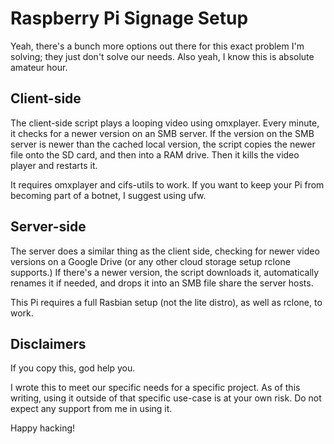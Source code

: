 # Raspberry Pi Signage Setup

Yeah, there's a bunch more options out there for this exact problem I'm solving; they just don't solve our needs. Also yeah, I know this is absolute amateur hour. 

## Client-side

The client-side script plays a looping video using omxplayer. Every minute, it checks for a newer version on an SMB server. If the version on the SMB server is newer than the cached local version, the script copies the newer file onto the SD card, and then into a RAM drive. Then it kills the video player and restarts it. 

It requires omxplayer and cifs-utils to work. If you want to keep your Pi from becoming part of a botnet, I suggest using ufw.

## Server-side

The server does a similar thing as the client side, checking for newer video versions on a Google Drive (or any other cloud storage setup rclone supports.) If there's a newer version, the script downloads it, automatically renames it if needed, and drops it into an SMB file share the server hosts.

This Pi requires a full Rasbian setup (not the lite distro), as well as rclone, to work.

## Disclaimers

If you copy this, god help you.

I wrote this to meet our specific needs for a specific project. As of this writing, using it outside of that specific use-case is at your own risk. Do not expect any support from me in using it.

Happy hacking!
